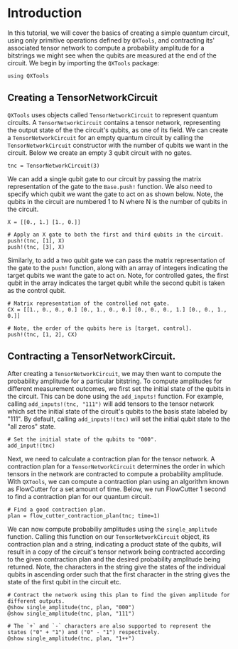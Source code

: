# Introduction

In this tutorial, we will cover the basics of creating a simple quantum circuit, using only primitive operations defined by `QXTools`, and contracting its' associated tensor network to compute a probability amplitude for a bitstrings we might see when the qubits are measured at the end of the circuit. We begin by importing the `QXTools` package:

```
using QXTools
```

## Creating a TensorNetworkCircuit

`QXTools` uses objects called `TensorNetworkCircuit` to represent quantum circuits. A `TensorNetworkCircuit` contains a tensor network, representing the output state of the the circuit's qubits, as one of its field. We can create a `TensorNetworkCircuit` for an empty quantum circuit by calling the `TensorNetworkCircuit` constructor with the number of qubits we want in the circuit. Below we create an empty 3 qubit circuit with no gates.

```
tnc = TensorNetworkCircuit(3)
```

We can add a single qubit gate to our circuit by passing the matrix representation of the gate to the `Base.push!` function. We also need to specify which qubit we want the gate to act on as shown below.  Note, the qubits in the circuit are numbered 1 to N where N is the number of qubits in the circuit.

```
X = [[0., 1.] [1., 0.]]

# Apply an X gate to both the first and third qubits in the circuit.
push!(tnc, [1], X)
push!(tnc, [3], X)
```

Similarly, to add a two qubit gate we can pass the matrix representation of the gate to the `push!` function, along with an array of integers indicating the target qubits we want the gate to act on. Note, for controlled gates, the first qubit in the array indicates the target qubit while the second qubit is taken as the control qubit.

```
# Matrix representation of the controlled not gate.
CX = [[1., 0., 0., 0.] [0., 1., 0., 0.] [0., 0., 0., 1.] [0., 0., 1., 0.]]

# Note, the order of the qubits here is [target, control].
push!(tnc, [1, 2], CX)
```


## Contracting a TensorNetworkCircuit.

After creating a `TensorNetworkCircuit`, we may then want to compute the probability amplitude for a particular bitstring. To compute amplitudes for different measurement outcomes, we first set the initial state of the qubits in the circuit. This can be done using the `add_inputs!` function. For example, calling `add_inputs!(tnc, "111")` will add tensors to the tensor network which set the initial state of the circuit's qubits to the basis state labeled by "111". By default, calling `add_inputs!(tnc)` will set the initial qubit state to the "all zeros" state. 

```
# Set the initial state of the qubits to "000".
add_input!(tnc)
```

Next, we need to calculate a contraction plan for the tensor network. A contraction plan for a `TensorNetworkCircuit` determines the order in which tensors in the network are contracted to compute a probability amplitude. With `QXTools`, we can compute a contraction plan using an algorithm known as FlowCutter for a set amount of time. Below, we run FlowCutter 1 second to find a contraction plan for our quantum circuit.

```
# Find a good contraction plan.
plan = flow_cutter_contraction_plan(tnc; time=1)
```

We can now compute probabiliy amplitudes using the `single_amplitude` function. Calling this function on our `TensorNetworkCircuit` object, its contraction plan and a string, indicating a product state of the qubits, will result in a copy of the circuit's tensor network being contracted according to the given contraction plan and the desired probability amplitude being returned. Note, the characters in the string give the states of the individual qubits in ascending order such that the first character in the string gives the state of the first qubit in the circuit etc. 

```
# Contract the network using this plan to find the given amplitude for different outputs.
@show single_amplitude(tnc, plan, "000")
@show single_amplitude(tnc, plan, "111")

# The `+` and `-` characters are also supported to represent the states ("0" + "1") and ("0" - "1") respectively.
@show single_amplitude(tnc, plan, "1++")
```